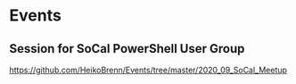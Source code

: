 # Events
## Session for SoCal PowerShell User Group
https://github.com/HeikoBrenn/Events/tree/master/2020_09_SoCal_Meetup
